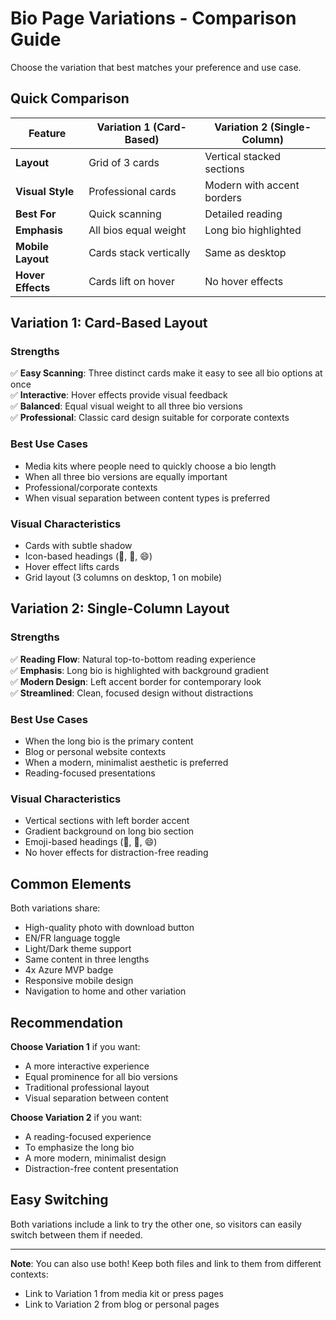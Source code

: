 # Bio Page Variations - Comparison Guide

Choose the variation that best matches your preference and use case.

## Quick Comparison

| Feature | Variation 1 (Card-Based) | Variation 2 (Single-Column) |
|---------|-------------------------|----------------------------|
| **Layout** | Grid of 3 cards | Vertical stacked sections |
| **Visual Style** | Professional cards | Modern with accent borders |
| **Best For** | Quick scanning | Detailed reading |
| **Emphasis** | All bios equal weight | Long bio highlighted |
| **Mobile Layout** | Cards stack vertically | Same as desktop |
| **Hover Effects** | Cards lift on hover | No hover effects |

## Variation 1: Card-Based Layout

### Strengths
✅ **Easy Scanning**: Three distinct cards make it easy to see all bio options at once  
✅ **Interactive**: Hover effects provide visual feedback  
✅ **Balanced**: Equal visual weight to all three bio versions  
✅ **Professional**: Classic card design suitable for corporate contexts  

### Best Use Cases
- Media kits where people need to quickly choose a bio length
- When all three bio versions are equally important
- Professional/corporate contexts
- When visual separation between content types is preferred

### Visual Characteristics
- Cards with subtle shadow
- Icon-based headings (📝, 📄, 😄)
- Hover effect lifts cards
- Grid layout (3 columns on desktop, 1 on mobile)

## Variation 2: Single-Column Layout

### Strengths
✅ **Reading Flow**: Natural top-to-bottom reading experience  
✅ **Emphasis**: Long bio is highlighted with background gradient  
✅ **Modern Design**: Left accent border for contemporary look  
✅ **Streamlined**: Clean, focused design without distractions  

### Best Use Cases
- When the long bio is the primary content
- Blog or personal website contexts
- When a modern, minimalist aesthetic is preferred
- Reading-focused presentations

### Visual Characteristics
- Vertical sections with left border accent
- Gradient background on long bio section
- Emoji-based headings (📝, 📄, 😄)
- No hover effects for distraction-free reading

## Common Elements

Both variations share:
- High-quality photo with download button
- EN/FR language toggle
- Light/Dark theme support
- Same content in three lengths
- 4x Azure MVP badge
- Responsive mobile design
- Navigation to home and other variation

## Recommendation

**Choose Variation 1** if you want:
- A more interactive experience
- Equal prominence for all bio versions
- Traditional professional layout
- Visual separation between content

**Choose Variation 2** if you want:
- A reading-focused experience
- To emphasize the long bio
- A more modern, minimalist design
- Distraction-free content presentation

## Easy Switching

Both variations include a link to try the other one, so visitors can easily switch between them if needed.

---

**Note**: You can also use both! Keep both files and link to them from different contexts:
- Link to Variation 1 from media kit or press pages
- Link to Variation 2 from blog or personal pages
